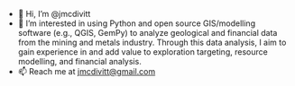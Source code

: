 - 👋 Hi, I’m @jmcdivitt
- 👀 I’m interested in using Python and open source GIS/modelling software (e.g., QGIS, GemPy) to analyze geological and financial data from the mining and metals
industry. Through this data analysis, I aim to gain experience in and add value to exploration targeting, resource modelling, and financial analysis.
- 📫 Reach me at jmcdivitt@gmail.com
